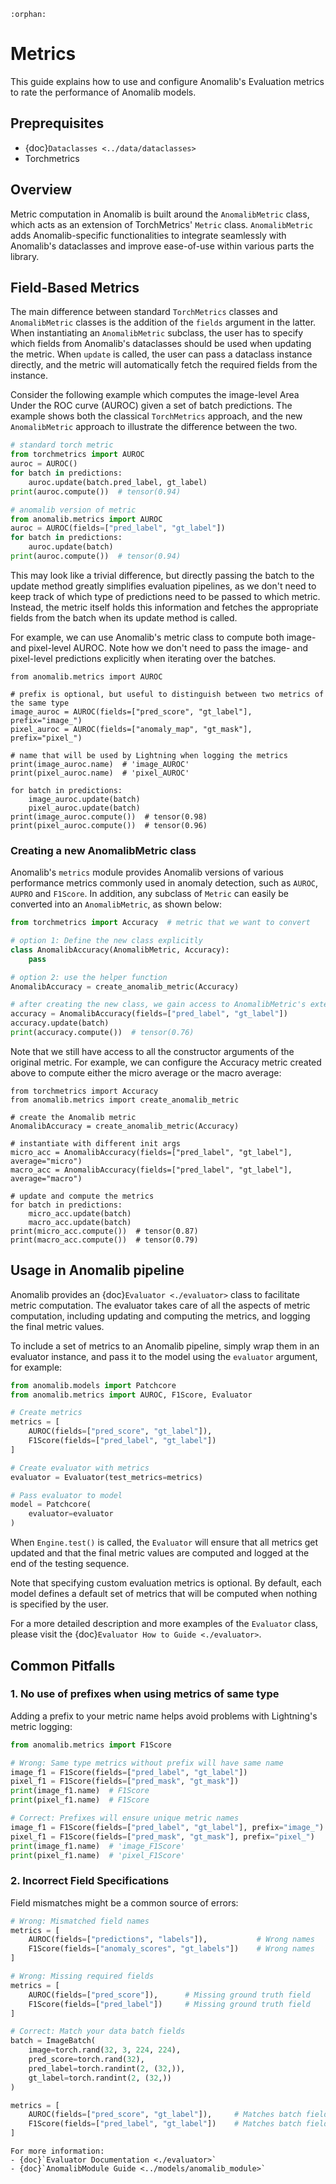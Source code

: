 ```{eval-rst}
:orphan:
```

# Metrics

This guide explains how to use and configure Anomalib's Evaluation metrics to rate the performance of Anomalib models.

## Preprequisites

- {doc}`Dataclasses <../data/dataclasses>`
- Torchmetrics

## Overview

Metric computation in Anomalib is built around the `AnomalibMetric` class, which acts as an extension of TorchMetrics' `Metric` class. `AnomalibMetric` adds Anomalib-specific functionalities to integrate seamlessly with Anomalib's dataclasses and improve ease-of-use within various parts the library.

## Field-Based Metrics

The main difference between standard `TorchMetrics` classes and `AnomalibMetric` classes is the addition of the `fields` argument in the latter. When instantiating an `AnomalibMetric` subclass, the user has to specify which fields from Anomalib's dataclasses should be used when updating the metric. When `update` is called, the user can pass a dataclass instance directly, and the metric will automatically fetch the required fields from the instance.

Consider the following example which computes the image-level Area Under the ROC curve (AUROC) given a set of batch predictions. The example shows both the classical `TorchMetrics` approach, and the new `AnomalibMetric` approach to illustrate the difference between the two.

```python
# standard torch metric
from torchmetrics import AUROC
auroc = AUROC()
for batch in predictions:
    auroc.update(batch.pred_label, gt_label)
print(auroc.compute())  # tensor(0.94)

# anomalib version of metric
from anomalib.metrics import AUROC
auroc = AUROC(fields=["pred_label", "gt_label"])
for batch in predictions:
    auroc.update(batch)
print(auroc.compute())  # tensor(0.94)
```

This may look like a trivial difference, but directly passing the batch to the update method greatly simplifies evaluation pipelines, as we don't need to keep track of which type of predictions need to be passed to which metric. Instead, the metric itself holds this information and fetches the appropriate fields from the batch when its update method is called.

For example, we can use Anomalib's metric class to compute both image- and pixel-level AUROC. Note how we don't need to pass the image- and pixel-level predictions explicitly when iterating over the batches.

```{code-block} python
from anomalib.metrics import AUROC

# prefix is optional, but useful to distinguish between two metrics of the same type
image_auroc = AUROC(fields=["pred_score", "gt_label"], prefix="image_")
pixel_auroc = AUROC(fields=["anomaly_map", "gt_mask"], prefix="pixel_")

# name that will be used by Lightning when logging the metrics
print(image_auroc.name)  # 'image_AUROC'
print(pixel_auroc.name)  # 'pixel_AUROC'

for batch in predictions:
    image_auroc.update(batch)
    pixel_auroc.update(batch)
print(image_auroc.compute())  # tensor(0.98)
print(pixel_auroc.compute())  # tensor(0.96)
```

### Creating a new AnomalibMetric class

Anomalib's `metrics` module provides Anomalib versions of various performance metrics commonly used in anomaly detection, such as `AUROC`, `AUPRO` and `F1Score`. In addition, any subclass of `Metric` can easily be converted into an `AnomalibMetric`, as shown below:

```python
from torchmetrics import Accuracy  # metric that we want to convert

# option 1: Define the new class explicitly
class AnomalibAccuracy(AnomalibMetric, Accuracy):
    pass

# option 2: use the helper function
AnomalibAccuracy = create_anomalib_metric(Accuracy)

# after creating the new class, we gain access to AnomalibMetric's extended functinality
accuracy = AnomalibAccuracy(fields=["pred_label", "gt_label"])
accuracy.update(batch)
print(accuracy.compute())  # tensor(0.76)
```

Note that we still have access to all the constructor arguments of the original metric. For example, we can configure the Accuracy metric created above to compute either the micro average or the macro average:

```{code-block} python
from torchmetrics import Accuracy
from anomalib.metrics import create_anomalib_metric

# create the Anomalib metric
AnomalibAccuracy = create_anomalib_metric(Accuracy)

# instantiate with different init args
micro_acc = AnomalibAccuracy(fields=["pred_label", "gt_label"], average="micro")
macro_acc = AnomalibAccuracy(fields=["pred_label", "gt_label"], average="macro")

# update and compute the metrics
for batch in predictions:
    micro_acc.update(batch)
    macro_acc.update(batch)
print(micro_acc.compute())  # tensor(0.87)
print(macro_acc.compute())  # tensor(0.79)
```

## Usage in Anomalib pipeline

Anomalib provides an {doc}`Evaluator <./evaluator>` class to facilitate metric computation. The evaluator takes care of all the aspects of metric computation, including updating and computing the metrics, and logging the final metric values.

To include a set of metrics to an Anomalib pipeline, simply wrap them in an evaluator instance, and pass it to the model using the `evaluator` argument, for example:

```python
from anomalib.models import Patchcore
from anomalib.metrics import AUROC, F1Score, Evaluator

# Create metrics
metrics = [
    AUROC(fields=["pred_score", "gt_label"]),
    F1Score(fields=["pred_label", "gt_label"])
]

# Create evaluator with metrics
evaluator = Evaluator(test_metrics=metrics)

# Pass evaluator to model
model = Patchcore(
    evaluator=evaluator
)
```

When `Engine.test()` is called, the `Evaluator` will ensure that all metrics get updated and that the final metric values are computed and logged at the end of the testing sequence.

Note that specifying custom evaluation metrics is optional. By default, each model defines a default set of metrics that will be computed when nothing is specified by the user.

For a more detailed description and more examples of the `Evaluator` class, please visit the {doc}`Evaluator How to Guide <./evaluator>`.

## Common Pitfalls

### 1. No use of prefixes when using metrics of same type

Adding a prefix to your metric name helps avoid problems with Lightning's metric logging:

```python
from anomalib.metrics import F1Score

# Wrong: Same type metrics without prefix will have same name
image_f1 = F1Score(fields=["pred_label", "gt_label"])
pixel_f1 = F1Score(fields=["pred_mask", "gt_mask"])
print(image_f1.name)  # F1Score
print(pixel_f1.name)  # F1Score

# Correct: Prefixes will ensure unique metric names
image_f1 = F1Score(fields=["pred_label", "gt_label"], prefix="image_")
pixel_f1 = F1Score(fields=["pred_mask", "gt_mask"], prefix="pixel_")
print(image_f1.name)  # 'image_F1Score'
print(pixel_f1.name)  # 'pixel_F1Score'
```

### 2. Incorrect Field Specifications

Field mismatches might be a common source of errors:

```python
# Wrong: Mismatched field names
metrics = [
    AUROC(fields=["predictions", "labels"]),           # Wrong names
    F1Score(fields=["anomaly_scores", "gt_labels"])    # Wrong names
]

# Wrong: Missing required fields
metrics = [
    AUROC(fields=["pred_score"]),      # Missing ground truth field
    F1Score(fields=["pred_label"])     # Missing ground truth field
]

# Correct: Match your data batch fields
batch = ImageBatch(
    image=torch.rand(32, 3, 224, 224),
    pred_score=torch.rand(32),
    pred_label=torch.randint(2, (32,)),
    gt_label=torch.randint(2, (32,))
)

metrics = [
    AUROC(fields=["pred_score", "gt_label"]),     # Matches batch fields
    F1Score(fields=["pred_label", "gt_label"])    # Matches batch fields
]
```

```{seealso}
For more information:
- {doc}`Evaluator Documentation <./evaluator>`
- {doc}`AnomalibModule Guide <../models/anomalib_module>`
```
